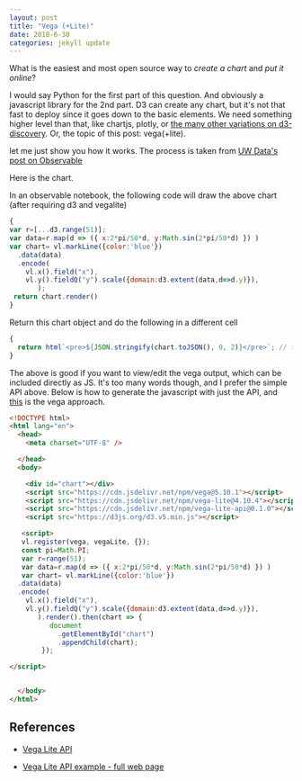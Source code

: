 ```yaml
---
layout: post
title: "Vega (+Lite)"
date: 2018-6-30
categories: jekyll update
---
```


What is the easiest and most open source way to *create a chart* and *put it online*?

I would say Python for the first part of this question. And obviously a javascript library for the 2nd part. D3 can create any chart, but it's not that fast to deploy since it goes down to the basic elements. We need something higher level than that, like chartjs, plotly, or [the many other variations on d3-discovery](https://d3-discovery.net/). Or, the topic of this post: vega(+lite).

let me just show you how it works. The process is taken from [UW Data's post on Observable](https://observablehq.com/@uwdata/introduction-to-vega-lite)

Here is the chart.

<div id="chart"></div>

In an observable notebook, the following code will draw the above chart (after requiring d3 and vegalite)

```js
{
var r=[...d3.range(51)];
var data=r.map(d => ({ x:2*pi/50*d, y:Math.sin(2*pi/50*d) }) )
var chart= vl.markLine({color:'blue'})
  .data(data)
  .encode(
    vl.x().field("x"), 
    vl.y().fieldQ("y").scale({domain:d3.extent(data,d=>d.y)}),
       );
 return chart.render()
}
```

Return this chart object and do the following in a different cell


``` js
{
  return html`<pre>${JSON.stringify(chart.toJSON(), 0, 2)}</pre>`; // format JSON data
}
```

The above is good if you want to view/edit the vega output, which can be included directly as JS. It's too many words though, and I prefer the simple API above. Below is how to generate the javascript with just the API, and [this]() is the vega approach.


```html
<!DOCTYPE html>
<html lang="en">
  <head>
    <meta charset="UTF-8" />

  </head>
  <body>

    <div id="chart"></div>
    <script src="https://cdn.jsdelivr.net/npm/vega@5.10.1"></script>
    <script src="https://cdn.jsdelivr.net/npm/vega-lite@4.10.4"></script>
    <script src="https://cdn.jsdelivr.net/npm/vega-lite-api@0.1.0"></script>
    <script src="https://d3js.org/d3.v5.min.js"></script>

   <script>
   vl.register(vega, vegaLite, {});
   const pi=Math.PI;
   var r=range(51);
   var data=r.map(d => ({ x:2*pi/50*d, y:Math.sin(2*pi/50*d) }) )
   var chart= vl.markLine({color:'blue'})
  .data(data)
  .encode(
    vl.x().field("x"), 
    vl.y().fieldQ("y").scale({domain:d3.extent(data,d=>d.y)}),
       ).render().then(chart => {
          document
            .getElementById("chart")
            .appendChild(chart);
        });

</script>


  </body>
</html>
```


## References
* [Vega Lite API](https://vega.github.io/vega-lite-api/api/)
* [Vega Lite API example - full web page](https://gist.github.com/john-guerra/d6f1c4fc6473f78dd1b900145f8b63df)

   <script src="https://cdn.jsdelivr.net/npm/vega@5.10.1"></script>

   <script src="https://cdn.jsdelivr.net/npm/vega-lite@4.10.4"></script>
   
   <script src="https://cdn.jsdelivr.net/npm/vega-lite-api@0.1.0"></script>
   
   <script src="https://d3js.org/d3.v5.min.js"></script>

   <script>
   vl.register(vega, vegaLite, {});
   const pi=Math.PI;
   var r=[...d3.range(51)];
   var data=r.map(d => ({ x:2*pi/50*d, y:Math.sin(2*pi/50*d) }) )
   var chart= vl.markLine({color:'blue'})
  .width(800)
  .height(400)
  .data(data)
  .encode(
    vl.x().field("x"), 
    vl.y().fieldQ("y").scale({domain:d3.extent(data,d=>d.y)}),
       ).render().then(chart => {
          document
            .getElementById("chart")
            .appendChild(chart);
        });
